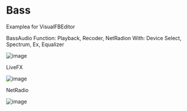 # Bass
Examplea for VisualFBEditor

BassAudio
Function: Playback, Recoder, NetRadion
With: Device Select, Spectrum, Ex, Equalizer

![image](https://user-images.githubusercontent.com/35757455/189489511-0ecca0c9-7e1c-4dd5-8250-4c25e35ce807.png)

LiveFX

![image](https://user-images.githubusercontent.com/35757455/189489697-ac4c5a8a-298a-491f-ad3f-0fa284c00bb0.png)

NetRadio

![image](https://user-images.githubusercontent.com/35757455/189489725-2a864571-e5b4-4ae3-bca4-e46d589d8bb9.png)
